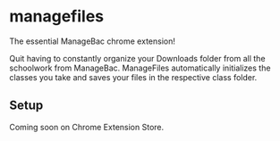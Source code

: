 # managefiles
The essential ManageBac chrome extension!

Quit having to constantly organize your Downloads folder from all the schoolwork from ManageBac. ManageFiles automatically initializes the classes you take
and saves your files in the respective class folder.

## Setup
Coming soon on Chrome Extension Store.
